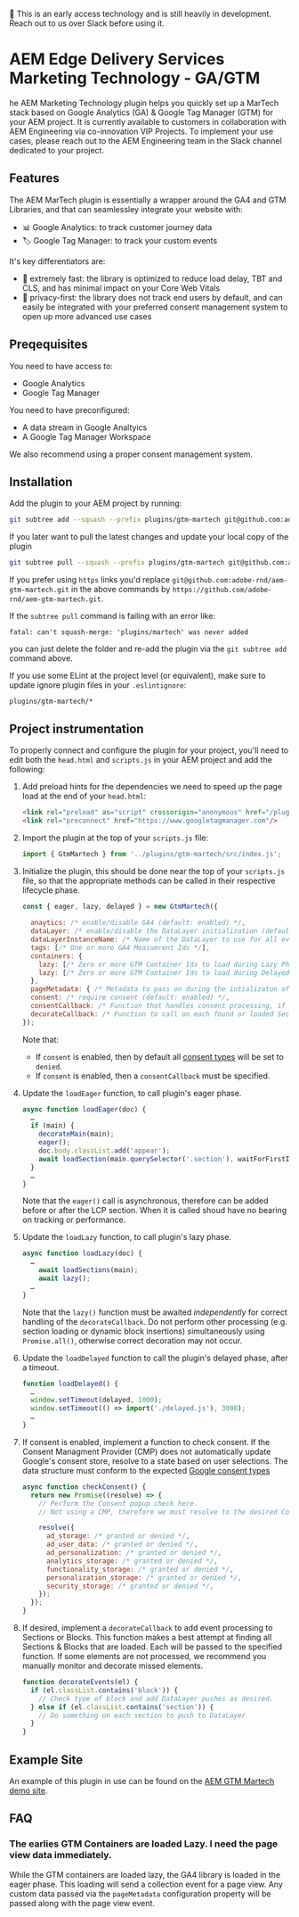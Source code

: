 :construction: This is an early access technology and is still heavily in development. Reach out to us over Slack before using it.

# AEM Edge Delivery Services Marketing Technology - GA/GTM

he AEM Marketing Technology plugin helps you quickly set up a MarTech stack based on Google Analytics (GA) & Google Tag Manager (GTM) for your AEM project. It is currently available to customers in collaboration with AEM Engineering via co-innovation VIP Projects. To implement your use cases, please reach out to the AEM Engineering team in the Slack channel dedicated to your project.

## Features

The AEM MarTech plugin is essentially a wrapper around the GA4 and GTM Libraries, and that can seamlessley integrate your website with:

- 📊 Google Analytics: to track customer journey data
- 🏷️ Google Tag Manager: to track your custom events

It's key differentiators are:
- 🚀 extremely fast: the library is optimized to reduce load delay, TBT and CLS, and has minimal impact on your Core Web Vitals
- 👤 privacy-first: the library does not track end users by default, and can easily be integrated with your preferred consent management system to open up more advanced use cases


## Preqequisites

You need to have access to:
- Google Analytics
- Google Tag Manager

You need to have preconfigured:
- A data stream in Google Analtyics
- A Google Tag Manager Workspace

We also recommend using a proper consent management system.


## Installation

Add the plugin to your AEM project by running:
```sh
git subtree add --squash --prefix plugins/gtm-martech git@github.com:adobe-rnd/aem-gtm-martech.git main
```

If you later want to pull the latest changes and update your local copy of the plugin
```sh
git subtree pull --squash --prefix plugins/gtm-martech git@github.com:adobe-rnd/aem-gtm-martech.git main
```

If you prefer using `https` links you'd replace `git@github.com:adobe-rnd/aem-gtm-martech.git` in the above commands by `https://github.com/adobe-rnd/aem-gtm-martech.git`.

If the `subtree pull` command is failing with an error like:
```
fatal: can't squash-merge: 'plugins/martech' was never added
```
you can just delete the folder and re-add the plugin via the `git subtree add` command above.

If you use some ELint at the project level (or equivalent), make sure to update ignore plugin files in your `.eslintignore`:
```
plugins/gtm-martech/*
```

## Project instrumentation

To properly connect and configure the plugin for your project, you'll need to edit both the `head.html` and `scripts.js` in your AEM project and add the following:

1. Add preload hints for the dependencies we need to speed up the page load at the end of your `head.html`:
    ```html
    <link rel="preload" as="script" crossorigin="anonymous" href="/plugins/gtm-martech/src/index.js"/>
    <link rel="preconnect" href="https://www.googletagmanager.com"/>
    ```

2. Import the plugin at the top of your `scripts.js` file:
    ```js
    import { GtmMartech } from '../plugins/gtm-martech/src/index.js';
    ```

3. Initialize the plugin, this should be done near the top of your `scripts.js` file, so that the appropriate methods can be called in their respective lifecycle phase.

    ```js
    const { eager, lazy, delayed } = new GtmMartech({
      
      anaytics: /* enable/disable GA4 (default: enabled) */,
      dataLayer: /* enable/disable the DataLayer initialization (default: enabled) */,
      dataLayerInstanceName: /* Name of the DataLayer to use for all events. (default 'gtmDataLayer') */,
      tags: [/* One or more GA4 Measumrent Ids */],
      containers: {
        lazy: [/* Zero or more GTM Container Ids to load during Lazy Phase */],
        lazy: [/* Zero or more GTM Container Ids to load during Delayed Phase */],
      },
      pageMetadata: { /* Metadata to pass on during the intializaton of the GA4 tag */ },
      consent: /* require consent (default: enabled) */,
      consentCallback: /* Function that handles consent processing, if consent is enabled, this must be specified */,
      decorateCallback: /* Function to call on each found or loaded Section/Block */,
    });

    ```
    Note that:
     - If `consent` is enabled, then by default all [consent types](https://developers.google.com/tag-platform/security/concepts/consent-mode#consent-types) will be set to `denied`. 
     - If `consent` is enabled, then a `consentCallback` must be specified. 

4. Update the `loadEager` function, to call plugin's eager phase.

    ```js
    async function loadEager(doc) {
      …
      if (main) {
        decorateMain(main);
        eager();
        doc.body.classList.add('appear');
        await loadSection(main.querySelector('.section'), waitForFirstImage);
      }
      …
    }
    ```

    Note that the `eager()` call is asynchronous, therefore can be added before or after the LCP section. When it is called shoud have no bearing on tracking or performance.

4. Update the `loadLazy` function, to call plugin's lazy phase.

    ```js
    async function loadLazy(doc) {
      …
        await loadSections(main);
        await lazy();
      …
    }
    ```
    Note that the `lazy()` function must be awaited _independently_ for correct handling of the `decorateCallback`. Do not perform other processing (e.g. section loading or dynamic block insertions) simultaneously using `Promise.all()`, otherwise correct decoration may not occur.

5. Update the `loadDelayed` function to call the plugin's delayed phase, after a timeout.

    ```js
    function loadDelayed() {
      …
      window.setTimeout(delayed, 1000);
      window.setTimeout(() => import('./delayed.js'), 3000);
      …
    }
    
    ```

6. If consent is enabled, implement a function to check consent. If the Consent Managment Provider (CMP) does not automatically update Google's consent store, resolve to a state based on user selections. The data structure must conform to the expected [Google consent types](https://developers.google.com/tag-platform/security/concepts/consent-mode#consent-types)

    ```js
    async function checkConsent() {
      return new Promise((resolve) => {
        // Perform the Consent popup check here.
        // Not using a CMP, therefore we must resolve to the desired Consent State.

        resolve({
          ad_storage: /* granted or denied */,
          ad_user_data: /* granted or denied */,
          ad_personalization: /* granted or denied */,
          analytics_storage: /* granted or denied */,
          functionality_storage: /* granted or denied */,
          personalization_storage: /* granted or denied */,
          security_storage: /* granted or denied */,
        });
      });
    }
    ```

7. If desired, implement a `decorateCallback` to add event processing to Sections or Blocks. This function makes a best attempt at finding all Sections & Blocks that are loaded. Each will be passed to the specified function. If some elements are not processed, we recommend you manually monitor and decorate missed elements.

    ```js
    function decorateEvents(el) {
      if (el.classList.contains('block')) {
        // Check type of block and add DataLayer pushes as desired.
      } else if (el.classList.contains('section')) {
        // Do something on each section to push to DataLayer
      }
    }
    ```


## Example Site

An example of this plugin in use can be found on the [AEM GTM Martech demo site](https://main--aem-gtm-martech-site--adobe-rnd.aem.page/).


## FAQ

### The earlies GTM Containers are loaded Lazy. I need the page view data immediately.

While the GTM containers are loaded lazy, the GA4 library is loaded in the eager phase. This loading will send a collection event for a page view. Any custom data passed via the `pageMetadata` configuration property will be passed along with the page view event.

